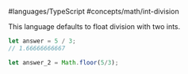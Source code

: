 #languages/TypeScript #concepts/math/int-division 

This language defaults to float division with two ints.

```typescript
let answer = 5 / 3;
// 1.66666666667

let answer_2 = Math.floor(5/3);
```
